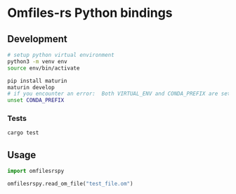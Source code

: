 # Omfiles-rs Python bindings

## Development

```bash
# setup python virtual environment
python3 -m venv env
source env/bin/activate

pip install maturin
maturin develop
# if you encounter an error:  Both VIRTUAL_ENV and CONDA_PREFIX are set. Please unset one of them
unset CONDA_PREFIX
```

### Tests

```bash
cargo test
```

## Usage

```python
import omfilesrspy

omfilesrspy.read_om_file("test_file.om")
```
